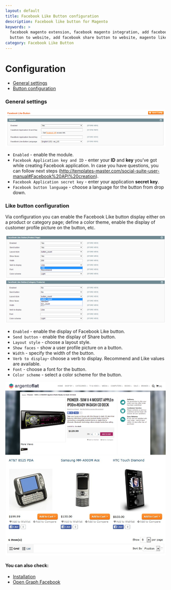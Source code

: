 ```yaml
---
layout: default
title: Facebook Like Button configuration
description: Facebook like button for Magento
keywords: >
  facebook magento extension, facebook magento integration, add facebook like 
  button to website, add facebook share button to website, magento like button facebook
category: Facebook Like Button
---
```


# Configuration

-   [General settings](#general-settings)
-   [Button configuration](#like-button-configuration) 

### General settings

![General settings](/images/m1/extensions/facebook-like-button/general.png)

-	`Enabled` - enable the module.
-	`Facebook Application key and ID` - enter your **ID** and **key** you’ve got while creating Facebook application. In case you have questions, you can follow next steps (http://templates-master.com/social-suite-user-manual#Facebook%20API%20creation). 
-	`Facebook Application secret key` - enter your application **secret key**.
-	`Facebook button language` - choose a language for the button from drop down.

### Like button configuration

Via configuration you can enable the Facebook Like button display either on a product or category page; define a color theme, enable the display of customer profile picture on the button, etc.

![Product page settings](/images/m1/extensions/facebook-like-button/product-page.png)
![Category page settings](/images/m1/extensions/facebook-like-button/category-page.png)

-	`Enabled` - enable the display of Facebook Like button.
-	`Send button` - enable the display of Share button. 
-	`Layout style` - choose a layout style.
-	`Show faces` - show a user profile picture on a button.
-	`Width` - specify the width of the button.
-	`Verb to display`- choose a verb to display. Recommend and Like values are available. 
-	`Font` - choose a font for the button.
-	`Color scheme` - select a color scheme for the button.

![Product page view](/images/m1/extensions/facebook-like-button/frontend-product-page.png)
![Category page view](/images/m1/extensions/facebook-like-button/frontend-category-page.png)

#### You can also check:

*   [Installation](../installation/)
*   [Open Graph Facebook](../open-graph-facebook/)